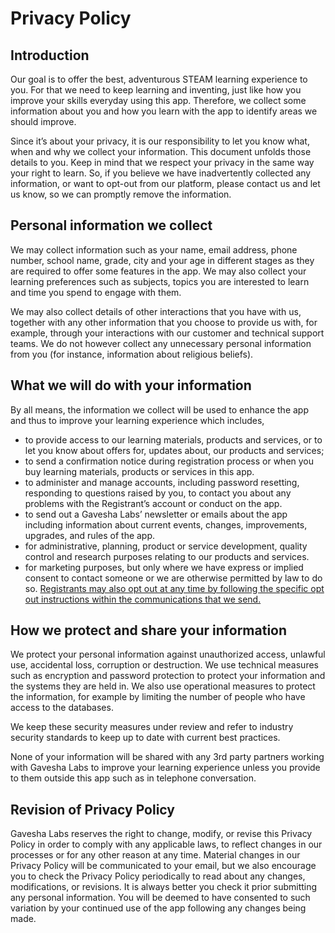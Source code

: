 # Privacy Policy

## Introduction
Our goal is to offer the best, adventurous STEAM learning experience to you. 
For that we need to keep learning and inventing, just like how you improve your skills everyday using this app. 
Therefore, we collect some information about you and how you learn with the app to identify areas we should improve.

Since it’s about your privacy, it is our responsibility to let you know what, when and why we collect your information. 
This document unfolds those details to you. Keep in mind that we respect your privacy in the same way your right to learn. 
So, if you believe we have inadvertently collected any information, or want to opt-out from our platform, 
please contact us and let us know, so we can promptly remove the information.

## Personal information we collect
We may collect information such as your name, email address, phone number, school name, grade, city and your age in different 
stages as they are required to offer some features in the app. 
We may also collect your learning preferences such as subjects, topics you are interested to learn and time you spend to engage with them.

We may also collect details of other interactions that you have with us, together with any other information that you 
choose to provide us with, for example, through your interactions with our customer and technical support teams. 
We do not however collect any unnecessary personal information from you (for instance, information about religious beliefs).

## What we will do with your information
By all means, the information we collect will be used to enhance the app and thus to improve your learning experience which includes,

- to provide access to our learning materials, products and services, or to let you know about offers for, 
updates about, our products and services;
- to send a confirmation notice during registration process or when you buy learning materials, products or services in this app.
- to administer and manage accounts, including password resetting, responding to questions raised by you, 
to contact you about any problems with the Registrant’s account or conduct on the app.
- to send out a Gavesha Labs’ newsletter or emails about the app including information about current events, changes, 
improvements, upgrades, and rules of the app.
- for administrative, planning, product or service development, quality control and research purposes relating to our products and services.
- for marketing purposes, but only where we have express or implied consent to contact someone or we are otherwise permitted by law to do so. 
<ins>Registrants may also opt out at any time by following the specific opt out instructions within the communications that we send.</ins>

## How we protect and share your information
We protect your personal information against unauthorized access, unlawful use, accidental loss, corruption or destruction. 
We use technical measures such as encryption and password protection to protect your information and the systems they are held in. 
We also use operational measures to protect the information, for example by limiting the number of people who have access to the databases.

We keep these security measures under review and refer to industry security standards to keep up to date with current best practices.

None of your information will be shared with any 3rd party partners working with Gavesha Labs to improve your 
learning experience unless you provide to them outside this app such as in telephone conversation.

## Revision of Privacy Policy
Gavesha Labs reserves the right to change, modify, or revise this Privacy Policy in order to comply with any applicable laws, 
to reflect changes in our processes or for any other reason at any time. Material changes in our Privacy Policy will be communicated 
to your email, but we also encourage you to check the Privacy Policy periodically to read about any changes, modifications, or revisions. 
It is always better you check it prior submitting any personal information. 
You will be deemed to have consented to such variation by your continued use of the app following any changes being made.
